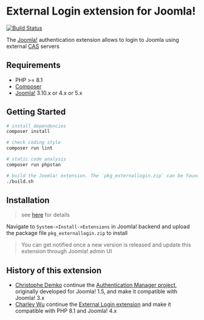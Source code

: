 # External Login extension for Joomla!

[![Build Status][build-badge]][build]

[build]: https://github.com/akunzai/joomla-external-login/actions/workflows/build.yml
[build-badge]: https://github.com/akunzai/joomla-external-login/actions/workflows/build.yml/badge.svg

The [Joomla!](https://www.joomla.org/) authentication extension allows to login to Joomla using external [CAS](https://github.com/apereo/cas) servers

## Requirements

- PHP >= 8.1
- [Composer](https://getcomposer.org/)
- [Joomla!](https://www.joomla.org/) 3.10.x or 4.x or 5.x

## Getting Started

```sh
# install dependencies
composer install

# check coding style
composer run lint

# static code analysis
composer run phpstan

# build the Joomla! extension. The `pkg_externallogin.zip` can be found in the `dist/` directory
./build.sh
```

## Installation

> see [here](./.devcontainer/joomla/) for details

Navigate to `System->Install->Extensions` in Joomla! backend and upload the package file `pkg_externallogin.zip` to install

> You can get notified once a new version is released and update this extension through Joomla! admin UI

## History of this extension

- [Christophe Demko](https://github.com/chdemko) continue the [Authentication Manager project](http://joomlacode.org/gf/project/auth_manager/), originally developed for Joomla! 1.5, and make it compatible with Joomla! 3.x
- [Charley Wu](https://github.com/akunzai) continue the [External Login extension](https://github.com/chdemko/joomla-external-login) and make it compatible with PHP 8.1 and Joomla! 4.x
